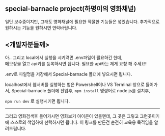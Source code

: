 ## special-barnacle project(하명이의 영화채널)  
  
일단 보수중이지만, 그래도 영화채널에 필요한 적절한 기능들은 넣었습니다. 
추가적으로 원하시는 기능을 원하시면 연락바랍니다.
  
## <개발자분들께>  
아.. 그리고 local에서 실행을 시키려면 .env파일이 필요하긴 한데,   
메모장을 열고 api키를 등록하시면 됩니다. 필요한 api카는 제게 요청 해 주세요!

.env로 파일명을 저장해서 Special-barnacle 폴더에 넣으시면 됩니다.     

localhost에서 웹서버를 실행하는 법은 Powershell이나 VS Terminal 창으로 들어가서, Special-barnacle 폴더에 진입후,
`npm install` 명령어로 node js를 설치후, 
  
`npm run dev` 로 실행시키면 됩니다.  



-------------------------------------
그리고 영화검색후 들어가시면 영화보기 아이콘이 있을텐데, 그 곳은 그렇고 그런곳이기에 스스로의 책임하에 선택하시면 됩니다.
이 링크를 만든건 순전히 교육용 목적임을 알려드립니다.
